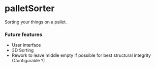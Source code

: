 # palletSorter

Sorting your things on a pallet.

### Future features

- User interface
- 3D Sorting
- Rework to leave middle empty if possible for best structural integrity (Configurable ?)
